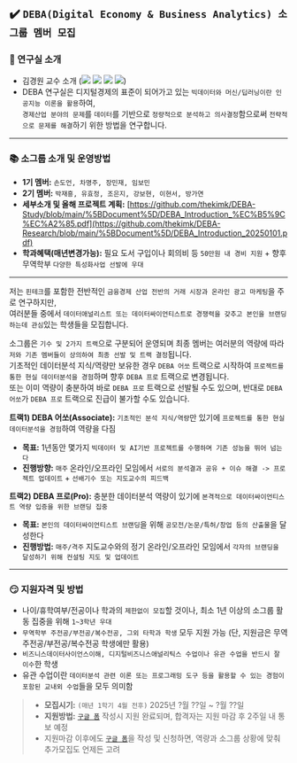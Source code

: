 ## ✔️ `DEBA(Digital Economy & Business Analytics) 소그룹 멤버 모집`

### :office: 연구실 소개
- 김경원 교수 소개 (<a href="https://sites.google.com/view/thekimk" target="_blank"><img src="https://img.shields.io/badge/Homepage-4285F4?style=flat-square&logo=Google&logoColor=white"/></a> <a href="https://scholar.google.com/citations?hl=ko&user=nHPe-4UAAAAJ&view_op=list_works&sortby=pubdate" target="_blank"><img src="https://img.shields.io/badge/Google Scholar-4285F4?style=flat-square&logo=Google Scholar&logoColor=white"/></a> <a href="https://www.youtube.com/channel/UCEYxJNI5dhnn_CdC9BEWTuA" target="_blank"><img src="https://img.shields.io/badge/YouTube-FF0000?style=flat-square&logo=YouTube&logoColor=white"/></a> <a href="https://github.com/thekimk" target="_blank"><img src="https://img.shields.io/badge/Github-181717?style=flat-square&logo=Github&logoColor=white"/></a>)
- DEBA 연구실은 디지털경제의 표준이 되어가고 있는 `빅데이터와 머신/딥러닝이란 인공지능 이론을 활용`하여,     
`경제산업 분야의 문제`를 `데이터`를 기반으로 `정량적으로 분석하고 의사결정`함으로써 `전략적으로 문제를 해결`하기 위한 방법을 연구합니다.    

---

### :books: 소그룹 소개 및 운영방법
- **1기 멤버:** `손도언, 차명주, 장민재, 임보민`
- **2기 멤버:** `박재흥, 유효정, 조은지, 강보현, 이현서, 방가연`
- **세부소개 및 올해 프로젝트 계획:** [https://github.com/thekimk/DEBA-Study/blob/main/%5BDocument%5D/DEBA_Introduction_%EC%B5%9C%EC%A2%85.pdf](https://github.com/thekimk/DEBA-Research/blob/main/%5BDocument%5D/DEBA_Introduction_20250101.pdf)
- **학과혜택(매년변경가능):** 필요 도서 구입이나 회의비 등 `50만원 내 경비 지원` + 향후 무역학부 `다양한 특성화사업 선발에 우대`

---

저는 `핀테크`를 포함한 전반적인 `금융경제 산업 전반의 거래 시장과 온라인 광고 마케팅`을 주로 연구하지만,     
여러분들 중에서 `데이터애널리스트 또는 데이터싸이언티스트로 경쟁력을 갖추고 본인을 브랜딩하는데 관심`있는 학생들을 모집합니다.     

소그룹은 `기수 및 2가지 트랙`으로 구분되어 운영되며 최종 멤버는 여러분의 역량에 따라 `저와 기존 멤버들이 상의하여 최종 선발 및 트랙 결정`됩니다.     
기초적인 데이터분석 지식/역량만 보유한 경우 `DEBA 어쏘` 트랙으로 시작하여 `프로젝트를 통한 현실 데이터분석을 경험`하며 향후 `DEBA 프로` 트랙으로 변경됩니다.     
또는 이미 역량이 충분하여 바로 `DEBA 프로` 트랙으로 선발될 수도 있으며, 반대로 `DEBA 어쏘`가 `DEBA 프로` 트랙으로 진급이 불가할 수도 있습니다.     

**트랙1) DEBA 어쏘(Associate):** `기초적인 분석 지식/역량`만 있기에 `프로젝트를 통한 현실 데이터분석을 경험`하여 역량을 다짐

- **목표:** 1년동안 몇가지 `빅데이터 및 AI기반 프로젝트를 수행하며 기존 성능을 뛰어 넘는다`
- **진행방향:** `매주` 온라인/오프라인 모임에서 `서로의 분석결과 공유 + 이슈 해결 -> 프로젝트 업데이트` + `선배기수 또는 지도교수의 피드백`     

**트랙2) DEBA 프로(Pro):** 충분한 데이터분석 역량이 있기에 `본격적으로 데이터싸이언티스트 역량 입증을 위한 브랜딩 집중` 

- **목표:** `본인의 데이터싸이언티스트 브랜딩`을 위해 `공모전/논문/특허/창업 등의 산출물`을 달성한다
- **진행방법:** `매주/격주` 지도교수와의 정기 온라인/오프라인 모임에서 `각자의 브랜딩을 달성하기 위해 컨설팅 지도 및 업데이트` 
  
---

### :smirk: 지원자격 및 방법

- 나이/휴학여부/전공이나 학과의 `제한없이 모집`할 것이나, 최소 1년 이상의 소그룹 활동 집중을 위해 `1~3학년 우대`
- `무역학부 주전공/부전공/복수전공, 그외 타학과 학생` 모두 지원 가능 (단, 지원금은 무역 주전공/부전공/복수전공 학생에만 활용)
- `비즈니스데이터사이언스이해, 디지털비즈니스애널리틱스 수업이나 유관 수업을 반드시 잘 이수`한 학생
- 유관 수업이란 `데이터분석 관련 이론 또는 프로그래밍 도구 등을 활용할 수 있는 경험이 포함된 교내외 수업`들을 모두 의미함
> - **모집시기:** `(매년 1학기 4월 전후)` 2025년 ?월 ??일 ~ ?월 ??일
> - **지원방법:** [`구글 폼`](https://docs.google.com/forms/d/e/1FAIpQLScWGLWgGfGMFT8fkvSRSA-bgmcd6IUw1TA234tH05XEQOQCzw/viewform) 작성시 지원 완료되며, 합격자는 지원 마감 후 2주일 내 통보 예정
> - 지원마감 이후에도 [`구글 폼`](https://docs.google.com/forms/d/e/1FAIpQLScWGLWgGfGMFT8fkvSRSA-bgmcd6IUw1TA234tH05XEQOQCzw/viewform)을 작성 및 신청하면, 역량과 소그룹 상황에 맞춰 추가모집도 언제든 고려
